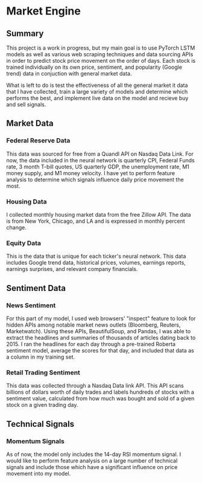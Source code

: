 # Market Engine

## Summary
This project is a work in progress, but my main goal is to use PyTorch LSTM models as well as various web scraping techniques and data sourcing APIs in order to predict stock price movement on the order of days. Each stock is trained individually on its own price, sentiment, and popularity (Google trend) data in conjuction with general market data.

What is left to do is test the effectiveness of all the general market it data that I have collected, train a large variety of models and determine which performs the best, and implement live data on the model and recieve buy and sell signals.

## Market Data
### Federal Reserve Data

This data was sourced for free from a Quandl API on Nasdaq Data Link. For now, the data included in the neural network is quarterly CPI, Federal Funds rate, 3 month T-bill quotes, US quarterly GDP, the unemployment rate, M1 money supply, and M1 money velocity. I have yet to perform feature analysis to determine which signals influence daily price movement the most.

### Housing Data
I collected monthly housing market data from the free Zillow API. The data is from New York, Chicago, and LA and is expressed in monthly percent change.

### Equity Data
This is the data that is unique for each ticker's neural network. This data includes Google trend data, historical prices, volumes, earnings reports, earnings surprises, and relevant company financials.

## Sentiment Data
### News Sentiment
For this part of my model, I used web browsers' "inspect" feature to look for hidden APIs among notable market news outlets (Bloomberg, Reuters, Marketwatch). Using these APIs, BeautifulSoup, and Pandas, I was able to extract the headlines and summaries of thousands of articles dating back to 2015. I ran the headlines for each day through a pre-trained Roberta sentiment model, average the scores for that day, and included that data as a column in my training set.

### Retail Trading Sentiment
This data was collected through a Nasdaq Data link API. This API scans billions of dollars worth of daily trades and labels hundreds of stocks with a sentiment value, calculated from how much was bought and sold of a given stock on a given trading day.

## Technical Signals
### Momentum Signals
As of now, the model only includes the 14-day RSI momentum signal. I would like to perform feature analysis on a large number of technical signals and include those which have a significant influence on price movement into my model.
